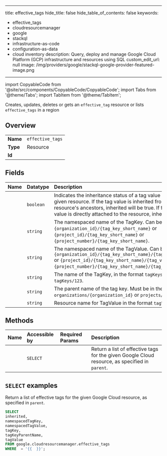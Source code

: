 
---
title: effective_tags
hide_title: false
hide_table_of_contents: false
keywords:
  - effective_tags
  - cloudresourcemanager
  - google
  - stackql
  - infrastructure-as-code
  - configuration-as-data
  - cloud inventory
description: Query, deploy and manage Google Cloud Platform (GCP) infrastructure and resources using SQL
custom_edit_url: null
image: /img/providers/google/stackql-google-provider-featured-image.png
---

import CopyableCode from '@site/src/components/CopyableCode/CopyableCode';
import Tabs from '@theme/Tabs';
import TabItem from '@theme/TabItem';

Creates, updates, deletes or gets an <code>effective_tag</code> resource or lists <code>effective_tags</code> in a region

## Overview
<table><tbody>
<tr><td><b>Name</b></td><td><code>effective_tags</code></td></tr>
<tr><td><b>Type</b></td><td>Resource</td></tr>
<tr><td><b>Id</b></td><td><CopyableCode code="google.cloudresourcemanager.effective_tags" /></td></tr>
</tbody></table>

## Fields
| Name | Datatype | Description |
|:-----|:---------|:------------|
| <CopyableCode code="inherited" /> | `boolean` | Indicates the inheritance status of a tag value attached to the given resource. If the tag value is inherited from one of the resource's ancestors, inherited will be true. If false, then the tag value is directly attached to the resource, inherited will be false. |
| <CopyableCode code="namespacedTagKey" /> | `string` | The namespaced name of the TagKey. Can be in the form `{organization_id}/{tag_key_short_name}` or `{project_id}/{tag_key_short_name}` or `{project_number}/{tag_key_short_name}`. |
| <CopyableCode code="namespacedTagValue" /> | `string` | The namespaced name of the TagValue. Can be in the form `{organization_id}/{tag_key_short_name}/{tag_value_short_name}` or `{project_id}/{tag_key_short_name}/{tag_value_short_name}` or `{project_number}/{tag_key_short_name}/{tag_value_short_name}`. |
| <CopyableCode code="tagKey" /> | `string` | The name of the TagKey, in the format `tagKeys/{id}`, such as `tagKeys/123`. |
| <CopyableCode code="tagKeyParentName" /> | `string` | The parent name of the tag key. Must be in the format `organizations/{organization_id}` or `projects/{project_number}` |
| <CopyableCode code="tagValue" /> | `string` | Resource name for TagValue in the format `tagValues/456`. |

## Methods
| Name | Accessible by | Required Params | Description |
|:-----|:--------------|:----------------|:------------|
| <CopyableCode code="list" /> | `SELECT` | <CopyableCode code="" /> | Return a list of effective tags for the given Google Cloud resource, as specified in `parent`. |

## `SELECT` examples

Return a list of effective tags for the given Google Cloud resource, as specified in `parent`.

```sql
SELECT
inherited,
namespacedTagKey,
namespacedTagValue,
tagKey,
tagKeyParentName,
tagValue
FROM google.cloudresourcemanager.effective_tags
WHERE  = '{{  }}'; 
```
